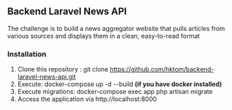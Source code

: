 ## Backend Laravel News API

The challenge is to build a news aggregator website that pulls articles from various sources and displays them in a clean,
easy-to-read format

### Installation
1. Clone this repository : git clone https://github.com/hktom/backend-laravel-news-api.git
2. Execute: docker-compose up -d --build **(if you have docker installed)**
3. Execute migrations: docker-compose exec app php artisan migrate
4. Access the application via http://localhost:8000